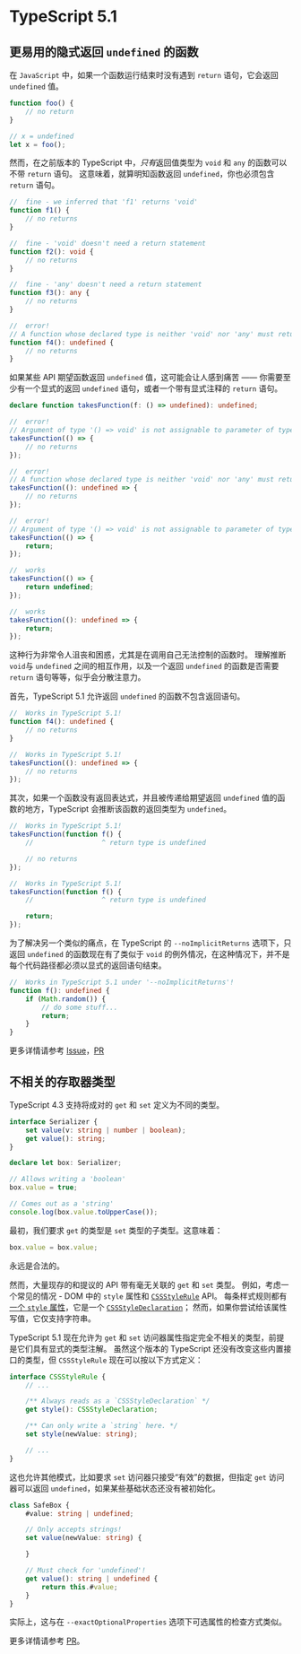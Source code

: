 # TypeScript 5.1

## 更易用的隐式返回 `undefined` 的函数

在 `JavaScript` 中，如果一个函数运行结束时没有遇到 `return` 语句，它会返回 `undefined` 值。

```js
function foo() {
    // no return
}

// x = undefined
let x = foo();
```

然而，在之前版本的 TypeScript 中，*只有*返回值类型为 `void` 和 `any` 的函数可以不带 `return` 语句。
这意味着，就算明知函数返回 `undefined`，你也必须包含 `return` 语句。

```ts
//  fine - we inferred that 'f1' returns 'void'
function f1() {
    // no returns
}

//  fine - 'void' doesn't need a return statement
function f2(): void {
    // no returns
}

//  fine - 'any' doesn't need a return statement
function f3(): any {
    // no returns
}

//  error!
// A function whose declared type is neither 'void' nor 'any' must return a value.
function f4(): undefined {
    // no returns
}
```

如果某些 API 期望函数返回 `undefined` 值，这可能会让人感到痛苦 —— 你需要至少有一个显式的返回 `undefined` 语句，或者一个带有显式注释的 `return` 语句。

```ts
declare function takesFunction(f: () => undefined): undefined;

//  error!
// Argument of type '() => void' is not assignable to parameter of type '() => undefined'.
takesFunction(() => {
    // no returns
});

//  error!
// A function whose declared type is neither 'void' nor 'any' must return a value.
takesFunction((): undefined => {
    // no returns
});

//  error!
// Argument of type '() => void' is not assignable to parameter of type '() => undefined'.
takesFunction(() => {
    return;
});

//  works
takesFunction(() => {
    return undefined;
});

//  works
takesFunction((): undefined => {
    return;
});
```

这种行为非常令人沮丧和困惑，尤其是在调用自己无法控制的函数时。
理解推断 `void`与 `undefined` 之间的相互作用，以及一个返回 `undefined` 的函数是否需要 `return` 语句等等，似乎会分散注意力。

首先，TypeScript 5.1 允许返回 `undefined` 的函数不包含返回语句。

```ts
//  Works in TypeScript 5.1!
function f4(): undefined {
    // no returns
}

//  Works in TypeScript 5.1!
takesFunction((): undefined => {
    // no returns
});
```

其次，如果一个函数没有返回表达式，并且被传递给期望返回 `undefined` 值的函数的地方，TypeScript 会推断该函数的返回类型为 `undefined`。

```ts
//  Works in TypeScript 5.1!
takesFunction(function f() {
    //                 ^ return type is undefined

    // no returns
});

//  Works in TypeScript 5.1!
takesFunction(function f() {
    //                 ^ return type is undefined

    return;
});
```

为了解决另一个类似的痛点，在 TypeScript 的 `--noImplicitReturns` 选项下，只返回 `undefined` 的函数现在有了类似于 `void` 的例外情况，在这种情况下，并不是每个代码路径都必须以显式的返回语句结束。

```ts
//  Works in TypeScript 5.1 under '--noImplicitReturns'!
function f(): undefined {
    if (Math.random()) {
        // do some stuff...
        return;
    }
}
```

更多详情请参考 [Issue](https://github.com/microsoft/TypeScript/issues/36288)，[PR](https://github.com/microsoft/TypeScript/pull/53607)

## 不相关的存取器类型

TypeScript 4.3 支持将成对的 `get` 和 `set` 定义为不同的类型。

```ts
interface Serializer {
    set value(v: string | number | boolean);
    get value(): string;
}

declare let box: Serializer;

// Allows writing a 'boolean'
box.value = true;

// Comes out as a 'string'
console.log(box.value.toUpperCase());
```

最初，我们要求 `get` 的类型是 `set` 类型的子类型。这意味着：

```ts
box.value = box.value;
```

永远是合法的。

然而，大量现存的和提议的 API 带有毫无关联的 `get` 和 `set` 类型。
例如，考虑一个常见的情况 - DOM 中的 `style` 属性和 [`CSSStyleRule`](https://developer.mozilla.org/en-US/docs/Web/API/CSSStyleRule) API。
每条样式规则都有[一个 `style` 属性](https://developer.mozilla.org/en-US/docs/Web/API/CSSStyleRule/style)，它是一个 [`CSSStyleDeclaration`](https://developer.mozilla.org/en-US/docs/Web/API/CSSStyleDeclaration)；
然而，如果你尝试给该属性写值，它仅支持字符串。

TypeScript 5.1 现在允许为 `get` 和 `set` 访问器属性指定完全不相关的类型，前提是它们具有显式的类型注解。
虽然这个版本的 TypeScript 还没有改变这些内置接口的类型，但 `CSSStyleRule` 现在可以按以下方式定义：

```ts
interface CSSStyleRule {
    // ...

    /** Always reads as a `CSSStyleDeclaration` */
    get style(): CSSStyleDeclaration;

    /** Can only write a `string` here. */
    set style(newValue: string);

    // ...
}
```

这也允许其他模式，比如要求 `set` 访问器只接受“有效”的数据，但指定 `get` 访问器可以返回 `undefined`，如果某些基础状态还没有被初始化。

```ts
class SafeBox {
    #value: string | undefined;

    // Only accepts strings!
    set value(newValue: string) {

    }

    // Must check for 'undefined'!
    get value(): string | undefined {
        return this.#value;
    }
}
```

实际上，这与在 `--exactOptionalProperties` 选项下可选属性的检查方式类似。

更多详情请参考 [PR](https://github.com/microsoft/TypeScript/pull/53417)。

